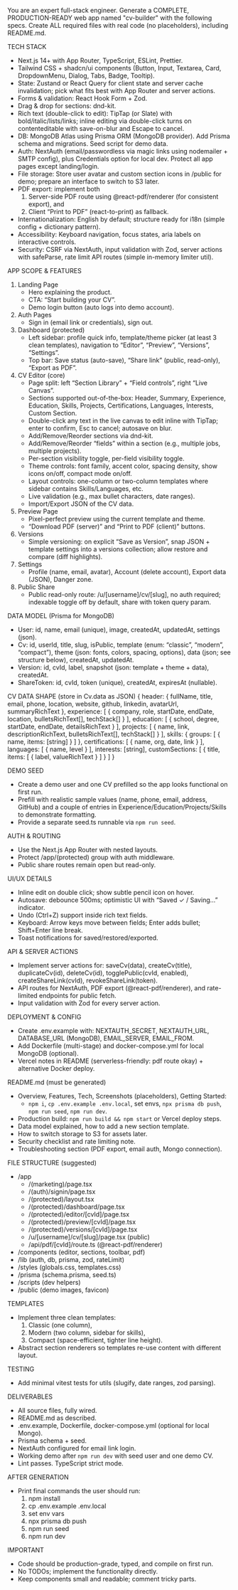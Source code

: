 You are an expert full-stack engineer. Generate a COMPLETE, PRODUCTION-READY web app named "cv-builder" with the following specs. Create ALL required files with real code (no placeholders), including README.md.

TECH STACK
- Next.js 14+ with App Router, TypeScript, ESLint, Prettier.
- Tailwind CSS + shadcn/ui components (Button, Input, Textarea, Card, DropdownMenu, Dialog, Tabs, Badge, Tooltip).
- State: Zustand or React Query for client state and server cache invalidation; pick what fits best with App Router and server actions.
- Forms & validation: React Hook Form + Zod.
- Drag & drop for sections: dnd-kit.
- Rich text (double-click to edit): TipTap (or Slate) with bold/italic/lists/links; inline editing via double-click turns on contenteditable with save-on-blur and Escape to cancel.
- DB: MongoDB Atlas using Prisma ORM (MongoDB provider). Add Prisma schema and migrations. Seed script for demo data.
- Auth: NextAuth (email/passwordless via magic links using nodemailer + SMTP config), plus Credentials option for local dev. Protect all app pages except landing/login.
- File storage: Store user avatar and custom section icons in /public for demo; prepare an interface to switch to S3 later.
- PDF export: implement both
  1) Server-side PDF route using @react-pdf/renderer (for consistent export), and
  2) Client “Print to PDF” (react-to-print) as fallback.
- Internationalization: English by default; structure ready for i18n (simple config + dictionary pattern).
- Accessibility: Keyboard navigation, focus states, aria labels on interactive controls.
- Security: CSRF via NextAuth, input validation with Zod, server actions with safeParse, rate limit API routes (simple in-memory limiter util).

APP SCOPE & FEATURES
1) Landing Page
   - Hero explaining the product.
   - CTA: “Start building your CV”.
   - Demo login button (auto logs into demo account).
2) Auth Pages
   - Sign in (email link or credentials), sign out.
3) Dashboard (protected)
   - Left sidebar: profile quick info, template/theme picker (at least 3 clean templates), navigation to “Editor”, “Preview”, “Versions”, “Settings”.
   - Top bar: Save status (auto-save), “Share link” (public, read-only), “Export as PDF”.
4) CV Editor (core)
   - Page split: left “Section Library” + “Field controls”, right “Live Canvas”.
   - Sections supported out-of-the-box: Header, Summary, Experience, Education, Skills, Projects, Certifications, Languages, Interests, Custom Section.
   - Double-click any text in the live canvas to edit inline with TipTap; enter to confirm, Esc to cancel; autosave on blur.
   - Add/Remove/Reorder sections via dnd-kit.
   - Add/Remove/Reorder “fields” within a section (e.g., multiple jobs, multiple projects).
   - Per-section visibility toggle, per-field visibility toggle.
   - Theme controls: font family, accent color, spacing density, show icons on/off, compact mode on/off.
   - Layout controls: one-column or two-column templates where sidebar contains Skills/Languages, etc.
   - Live validation (e.g., max bullet characters, date ranges).
   - Import/Export JSON of the CV data.
5) Preview Page
   - Pixel-perfect preview using the current template and theme.
   - “Download PDF (server)” and “Print to PDF (client)” buttons.
6) Versions
   - Simple versioning: on explicit “Save as Version”, snap JSON + template settings into a versions collection; allow restore and compare (diff highlights).
7) Settings
   - Profile (name, email, avatar), Account (delete account), Export data (JSON), Danger zone.
8) Public Share
   - Public read-only route: /u/[username]/cv/[slug], no auth required; indexable toggle off by default, share with token query param.

DATA MODEL (Prisma for MongoDB)
- User: id, name, email (unique), image, createdAt, updatedAt, settings (json).
- Cv: id, userId, title, slug, isPublic, template (enum: “classic”, “modern”, “compact”), theme (json: fonts, colors, spacing, options), data (json; see structure below), createdAt, updatedAt.
- Version: id, cvId, label, snapshot (json: template + theme + data), createdAt.
- ShareToken: id, cvId, token (unique), createdAt, expiresAt (nullable).

CV DATA SHAPE (store in Cv.data as JSON)
{
  header: { fullName, title, email, phone, location, website, github, linkedin, avatarUrl, summaryRichText },
  experience: [ { company, role, startDate, endDate, location, bulletsRichText[], techStack[] } ],
  education: [ { school, degree, startDate, endDate, detailsRichText } ],
  projects: [ { name, link, descriptionRichText, bulletsRichText[], techStack[] } ],
  skills: { groups: [ { name, items: [string] } ] },
  certifications: [ { name, org, date, link } ],
  languages: [ { name, level } ],
  interests: [string],
  customSections: [ { title, items: [ { label, valueRichText } ] } ]
}

DEMO SEED
- Create a demo user and one CV prefilled so the app looks functional on first run.
- Prefill with realistic sample values (name, phone, email, address, GitHub) and a couple of entries in Experience/Education/Projects/Skills to demonstrate formatting.
- Provide a separate seed.ts runnable via `npm run seed`.

AUTH & ROUTING
- Use the Next.js App Router with nested layouts.
- Protect /app/(protected) group with auth middleware.
- Public share routes remain open but read-only.

UI/UX DETAILS
- Inline edit on double click; show subtle pencil icon on hover.
- Autosave: debounce 500ms; optimistic UI with “Saved ✓ / Saving…” indicator.
- Undo (Ctrl+Z) support inside rich text fields.
- Keyboard: Arrow keys move between fields; Enter adds bullet; Shift+Enter line break.
- Toast notifications for saved/restored/exported.

API & SERVER ACTIONS
- Implement server actions for: saveCv(data), createCv(title), duplicateCv(id), deleteCv(id), togglePublic(cvId, enabled), createShareLink(cvId), revokeShareLink(token).
- API routes for NextAuth, PDF export (@react-pdf/renderer), and rate-limited endpoints for public fetch.
- Input validation with Zod for every server action.

DEPLOYMENT & CONFIG
- Create .env.example with: NEXTAUTH_SECRET, NEXTAUTH_URL, DATABASE_URL (MongoDB), EMAIL_SERVER, EMAIL_FROM.
- Add Dockerfile (multi-stage) and docker-compose.yml for local MongoDB (optional).
- Vercel notes in README (serverless-friendly: pdf route okay) + alternative Docker deploy.

README.md (must be generated)
- Overview, Features, Tech, Screenshots (placeholders), Getting Started:
  - `npm i`, `cp .env.example .env.local`, set envs, `npx prisma db push`, `npm run seed`, `npm run dev`.
- Production build: `npm run build && npm start` or Vercel deploy steps.
- Data model explained, how to add a new section template.
- How to switch storage to S3 for assets later.
- Security checklist and rate limiting note.
- Troubleshooting section (PDF export, email auth, Mongo connection).

FILE STRUCTURE (suggested)
- /app
  - /(marketing)/page.tsx
  - /(auth)/signin/page.tsx
  - /(protected)/layout.tsx
  - /(protected)/dashboard/page.tsx
  - /(protected)/editor/[cvId]/page.tsx
  - /(protected)/preview/[cvId]/page.tsx
  - /(protected)/versions/[cvId]/page.tsx
  - /u/[username]/cv/[slug]/page.tsx    (public)
  - /api/pdf/[cvId]/route.ts            (@react-pdf/renderer)
- /components (editor, sections, toolbar, pdf)
- /lib (auth, db, prisma, zod, rateLimit)
- /styles (globals.css, templates.css)
- /prisma (schema.prisma, seed.ts)
- /scripts (dev helpers)
- /public (demo images, favicon)

TEMPLATES
- Implement three clean templates:
  1) Classic (one column),
  2) Modern (two column, sidebar for skills),
  3) Compact (space-efficient, tighter line height).
- Abstract section renderers so templates re-use content with different layout.

TESTING
- Add minimal vitest tests for utils (slugify, date ranges, zod parsing).

DELIVERABLES
- All source files, fully wired.
- README.md as described.
- .env.example, Dockerfile, docker-compose.yml (optional for local Mongo).
- Prisma schema + seed.
- NextAuth configured for email link login.
- Working demo after `npm run dev` with seed user and one demo CV.
- Lint passes. TypeScript strict mode.

AFTER GENERATION
- Print final commands the user should run:
  1) npm install
  2) cp .env.example .env.local
  3) set env vars
  4) npx prisma db push
  5) npm run seed
  6) npm run dev

IMPORTANT
- Code should be production-grade, typed, and compile on first run.
- No TODOs; implement the functionality directly.
- Keep components small and readable; comment tricky parts.

